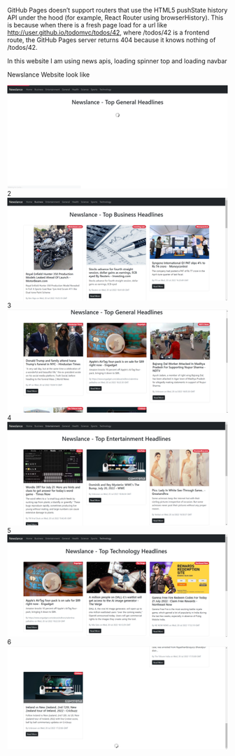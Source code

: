 GitHub Pages doesn’t support routers that use the HTML5 pushState history API under the hood (for example, React Router using browserHistory). This is because when there is a fresh page load for a url like http://user.github.io/todomvc/todos/42, where /todos/42 is a frontend route, the GitHub Pages server returns 404 because it knows nothing of /todos/42. 

In this website I am using news apis, loading spinner top and loading navbar

Newslance Website look like

![alt text](https://github.com/rehmange/newslance/blob/main/1.png?raw=true)
2
![alt text](https://github.com/rehmange/newslance/blob/main/2.png?raw=true)
3
![alt text](https://github.com/rehmange/newslance/blob/main/3.png?raw=true)
4
![alt text](https://github.com/rehmange/newslance/blob/main/4.png?raw=true)
5
![alt text](https://github.com/rehmange/newslance/blob/main/5.png?raw=true)
6
![alt text](https://github.com/rehmange/newslance/blob/main/6.png?raw=true)

